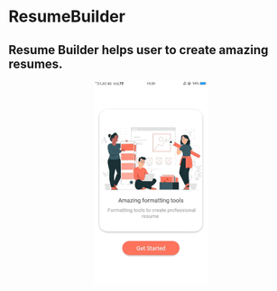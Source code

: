 # ResumeBuilder

## Resume Builder helps user to create amazing resumes. 

<p align="center">
<img  src="https://github.com/sailee14032000/ResumeBuilder/blob/master/assets/resumebuilder.gif">
</p>
